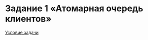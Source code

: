 # Задание 1 «Атомарная очередь клиентов»
[Условие задачи](https://github.com/netology-code/map-homeworks/tree/main/01)
